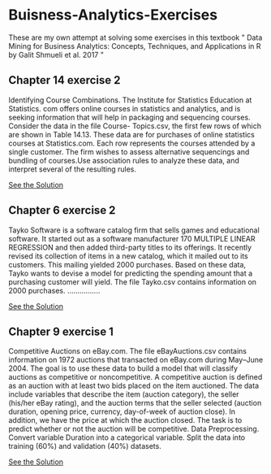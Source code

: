 # Buisness-Analytics-Exercises
These are my own attempt at solving some exercises in this textbook " Data Mining for Business Analytics: Concepts, Techniques, and Applications in R by Galit Shmueli et al. 2017 "

Chapter 14 exercise 2
--------------------
Identifying Course Combinations. The Institute for Statistics Education at Statistics.
com offers online courses in statistics and analytics, and is seeking information that
will help in packaging and sequencing courses. Consider the data in the file Course-
Topics.csv, the first few rows of which are shown in Table 14.13. These data are for
purchases of online statistics courses at Statistics.com. Each row represents the courses
attended by a single customer. The firm wishes to assess alternative sequencings and
bundling of courses.Use association rules to analyze these data, and interpret several
of the resulting rules.

[See the Solution](https://github.com/ibkAfolabi/Buisness-Analytics-Exercises/blob/main/132Protocol.R)

Chapter 6 exercise 2
--------------------
Tayko Software is a software catalog firm
that sells games and educational software. It started out as a software manufacturer
170 MULTIPLE LINEAR REGRESSION
and then added third-party titles to its offerings. It recently revised its collection of
items in a new catalog, which it mailed out to its customers. This mailing yielded
2000 purchases. Based on these data, Tayko wants to devise a model for predicting
the spending amount that a purchasing customer will yield. The file Tayko.csv contains
information on 2000 purchases. ................

[See the Solution](https://github.com/ibkAfolabi/Buisness-Analytics-Exercises/blob/main/62.R)

Chapter 9 exercise 1
---------------------

Competitive Auctions on eBay.com. The file eBayAuctions.csv contains information
on 1972 auctions that transacted on eBay.com during May–June 2004. The goal
is to use these data to build a model that will classify auctions as competitive or noncompetitive.
A competitive auction is defined as an auction with at least two bids placed
on the item auctioned. The data include variables that describe the item (auction category),
the seller (his/her eBay rating), and the auction terms that the seller selected
(auction duration, opening price, currency, day-of-week of auction close). In addition,
we have the price at which the auction closed. The task is to predict whether or
not the auction will be competitive.
Data Preprocessing. Convert variable Duration into a categorical variable. Split the
data into training (60%) and validation (40%) datasets.

[See the Solution](https://github.com/ibkAfolabi/Buisness-Analytics-Exercises/blob/main/62.R)
